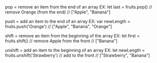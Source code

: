 pop = remove an item from the end of an array
EX:
let last = fruits.pop() // remove Orange (from the end)
// ["Apple", "Banana"]

push = add an item to the end of an array
EX:
var newLength = fruits.push('Orange')
// ["Apple", "Banana", "Orange"]

shift = remove an item from the beginning of the array
EX:
let first = fruits.shift() // remove Apple from the front
// ["Banana"]

unshift = add an item to the beginning of an array
EX:
let newLength = fruits.unshift('Strawberry') // add to the front
// ["Strawberry", "Banana"]
